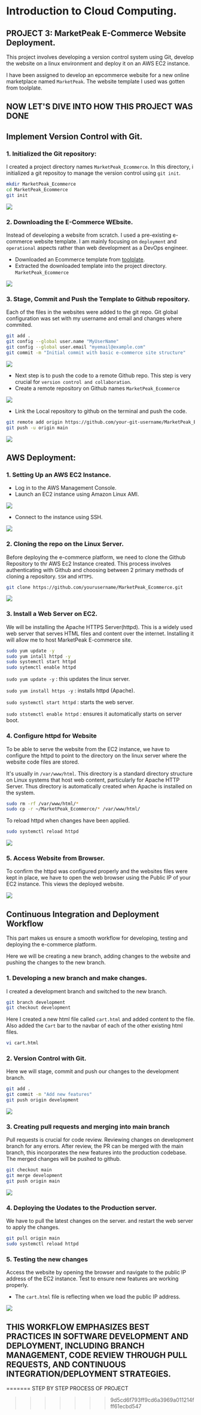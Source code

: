 # Introduction to Cloud Computing.
## PROJECT 3: MarketPeak E-Commerce Website Deployment.

This project involves developing a version control system using Git, develop the website on a linux environment and deploy it on an AWS EC2 instance.

I have been assigned to develop an epcommerce website for a new online marketplace named `MarketPeak`. The website template I used was gotten from toolplate.

## NOW LET'S DIVE INTO HOW THIS PROJECT WAS DONE

## Implement Version Control with Git.
### 1. Initialized the Git repository: 
I created a project directory names `MarketPeak_Ecommerce`. In this directory, i initialized a git repositoy to manage the version control using `git init`.

```bash
mkdir MarketPeak_Ecommerce
cd MarketPeak_Ecommerce
git init
```
![](./images/git_init.png)

### 2. Downloading the E-Commerce WEbsite.
Instead of developing a website from scratch. I used a pre-existing e-commerce website template. I am mainly focusing on `deployment` and `operational` aspects rather than web development as a DevOps engineer.

* Downloaded an Ecommerce template from [toolplate](https://www.tooplate.com/view/2114-pixie).
* Extracted the downloaded template into the project directory. `MarketPeak_Ecommerce`

![](./images/website%20template.png)

### 3. Stage, Commit and Push the Template to Github repository.
 Each of the files in the websites were added to the git repo.
 Git global configuration was set with my username and email
 and changes where commited.
 ```bash
 git add .
 git config --global user.name "MyUserName"
 git config --global user.email "myemail@example.com"
 git commit -m "Initial commit with basic e-commerce site structure"
 ```
 ![](./images/stage%20&%20commit.png)

 * Next step is to push the code to a remote Github repo. This step is very crucial for `version control and collaboration`.
 * Create a remote repository on Github names `MarketPeak_Ecommerce`

 ![](/images/git%20repo.png) 

* Link the Local repository to github on the terminal and push the code.
```bash
git remote add origin https://github.com/your-git-username/MarketPeak_Ecommerce.git
git push -u origin main
```

![](/images/git%20push.png)

## AWS Deployment:
### 1. Setting Up an AWS EC2 Instance. 
* Log in to the AWS Management Console.
* Launch an EC2 instance using Amazon Linux AMI.

![](/images/run%20instance.png)

* Connect to the instance using SSH.

![](/images/ssh_Ec2.png)

### 2. Cloning the repo on the Linux Server.
Before deploying the e-commerce platform, we need to clone the Github Repository to thr AWS Ec2 Instance created. 
This process involves authenticating with Github and choosing between 2 primary methods of cloning a repository. `SSH` and `HTTPS`.
```bash
git clone https://github.com/yourusername/MarketPeak_Ecommerce.git
```

![](/images/git%20clone.png)

### 3. Install a Web Server on EC2.
We will be installing the Apache HTTPS Server(httpd).
This is a widely used web server that serves HTML files and content over the internet. Installing it will allow me to host MarketPeak E-commerce site.

```bash
sudo yum update -y
sudo yum intall httpd -y
sudo systemctl start httpd
sudo sytemctl enable httpd
```
`sudo yum update -y` : this updates the linux server.

`sudo yum install https -y` : installs httpd (Apache).

`sudo systemctl start httpd` : starts the web server.

`sudo ststemctl enable httpd` : ensures it automatically starts on server boot.

### 4. Configure httpd for Website
To be able to serve the website from the EC2 instance, we have to configure the httpd to point to the directory on the linux server where the website code files are stored.

It's usually in `/var/www/html`. This directory is a standard directory structure on Linux systems that host web content, particularly for Apache HTTP Server. 
Thus directory is automatically created when Apache is installed on the system.

```bash
sudo rm -rf /var/www/html/*
sudo cp -r ~/MarketPeak_Ecommerce/* /var/www/html/
```
To reload httpd when changes have been applied.
```bash
sudo systemctl reload httpd
```
![](/images/configure%20httpd.png)

### 5. Access Website from Browser.
To confirm the httpd was configured properly and the websites files were kept in place, we have to open the web browser using the Public IP of your EC2 instance. This views the deployed website.

![](/images/access_website.png)

## Continuous Integration and Deployment Workflow
This part makes us ensure a smooth workflow for developing, testing and deploying the e-commerce platform. 

Here we will be creating a new branch, adding changes to the website and pushing the changes to the new branch. 

### 1. Developing a new branch and make changes.
I created a development branch and switched to the new branch.
```bash
git branch development
git checkout development
```
Here I created a new html file called `cart.html` and added content to the file.
Also added the `Cart` bar to the navbar of each of the other existing html files.
```bash
vi cart.html
```

### 2. Version Control with Git.
Here we will stage, commit and push our changes to the development branch.
```bash
git add .
git commit -m "Add new features"
git push origin development
```
![](/images/gitpush_branch.png)

### 3. Creating pull requests and merging into main branch
Pull requests is crucial for code review. Reviewing changes on development branch for any errors.
After review, the PR can be merged with the main branch, this incorporates the new features into the production codebase.
The merged changes will be pushed to github.
```bash
git checkout main
git merge development
git push origin main
```
![](/images/branch%20push%20&%20main%20pull.png)

### 4. Deploying the Uodates to the Production server.
We have to pull the latest changes on the server.
and restart the web server to apply the changes.
```bash 
git pull origin main
sudo systemctl reload httpd
```
### 5. Testing the new changes
Access the website by opening the browser and navigate to the public IP address of the EC2 instance. Test to ensure new features are working properly.
* The `cart.html` file is reflecting when we load the public IP address.

![](/images/new%20changes%20to%20website.png)

## THIS WORKFLOW EMPHASIZES BEST PRACTICES IN SOFTWARE DEVELOPMENT AND DEPLOYMENT, INCLUDING BRANCH MANAGEMENT, CODE REVIEW THROUGH PULL REQUESTS, AND CONTINUOUS INTEGRATION/DEPLOYMENT STRATEGIES. 
=======
STEP BY STEP PROCESS OF PROJECT
>>>>>>> 9d5cd6f793ff9cd6a3969a011214fff61ecbd547
